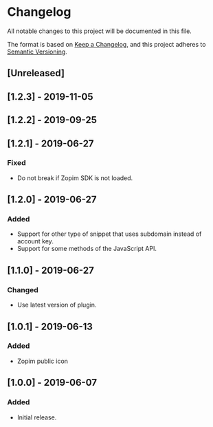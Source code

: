 # Changelog
All notable changes to this project will be documented in this file.

The format is based on [Keep a Changelog](https://keepachangelog.com/en/1.0.0/),
and this project adheres to [Semantic Versioning](https://semver.org/spec/v2.0.0.html).

## [Unreleased]

## [1.2.3] - 2019-11-05

## [1.2.2] - 2019-09-25

## [1.2.1] - 2019-06-27

### Fixed
- Do not break if Zopim SDK is not loaded.

## [1.2.0] - 2019-06-27

### Added
- Support for other type of snippet that uses subdomain instead of account key.
- Support for some methods of the JavaScript API.

## [1.1.0] - 2019-06-27

### Changed
- Use latest version of plugin.

## [1.0.1] - 2019-06-13

### Added

- Zopim public icon

## [1.0.0] - 2019-06-07

### Added

- Initial release.
